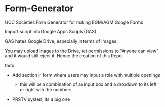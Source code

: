 # Form-Generator

UCC Societies Form Generator for making EGM/AGM Google Forms

Import script into Google Apps Scripts (GAS) 


GAS hates Google Drive, especially in terms of images. 

You may upload images to the Drive, set permissions to "Anyone can view" and it would still reject it. Hence the creation of this Repo






todo:
- Add section in form where users may input a role with multiple openings
    - this will be a combination of an input box and a dropdown to its left or right with the numbers

- PRSTV system, its a big one
